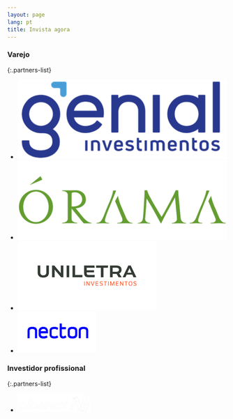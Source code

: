 ```yaml
---
layout: page
lang: pt
title: Invista agora
---
```



### Varejo

{:.partners-list}
- [![Genial Investimentos](/assets/images/partners/genial.png)](https://www.genialinvestimentos.com.br/investimentos/fundos/lista-completa/)
- [![Órama](/assets/images/partners/orama.png)](https://www.orama.com.br/investimentos/lista-fundos-de-investimento)
- [![Uniletra](/assets/images/partners/uniletra.png)](https://www.uniletra.com.br/comece-a-investir)
- [![Necton](/assets/images/partners/necton.png)](https://www.necton.com.br/fundos-de-investimento)




### Investidor profissional

{:.partners-list}
- [![Planner](/assets/images/partners/planner.png)](https://www.planner.com.br/abra-sua-conta/)
